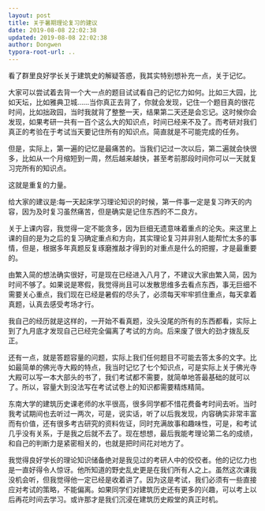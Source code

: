 ```yaml
---
layout: post
title: 关于暑期理论复习的建议
date: 2019-08-08 22:02:38
updated: 2019-08-08 22:02:38
author: Dongwen
typora-root-url: ..
---
```




看了群里良好学长关于建筑史的解疑答惑，我其实特别想补充一点，关于记忆。

大家可以尝试着去背一个大一点的题目试试看自己的记忆力如何。比如三大园，比如天坛，比如雅典卫城……当你真正去背了，你就会发现，记住一个题目真的很花时间，比如拙政园，当时我就背了整整一天，结果第二天还是会忘记。这时候你会发现，如果考研一共有一百个这么大的知识点，时间已经来不及了。而考研对我们真正的考验在于考试当天要记住所有的知识点。简直就是不可能完成的任务。

但是，实际上，第一遍的记忆是最痛苦的。当我们记过一次以后，第二遍就会快很多，比如从一个月缩短到一周，然后越来越快，甚至考前那段时间你可以一天就复习完所有的知识点。

这就是重复的力量。

给大家的建议是:每一天起床学习理论知识的时候，第一件事一定是复习昨天的内容，因为及时复习虽然痛苦，但是确实是记住东西的不二良方。

关于上课内容，我觉得一定不能贪多，因为巨细无遗意味着重点的沦失。来这里上课的目的是为之后的复习确定重点和方向，其实理论复习并非别人能帮忙太多的事情，但是，根据多年真题反复琢磨推敲才得到的对重点是什么的把握，才是最重要的。

由繁入简的想法确实很好，可是现在已经进入八月了，不建议大家由繁入简，因为时间不够了。如果说是寒假，我觉得尚且可以发散思维多去看点东西，事无巨细不需要关心重点，我们现在已经是暑假的尽头了，必须每天牢牢抓住重点，每天拿着真题，认真去感受考场才行。

我自己的经历就是这样的，一开始不看真题，没头没尾的所有的东西都看，实际上到了九月底才发现自己已经完全偏离了考试的方向。后来废了很大的劲才拨乱反正。

还有一点，就是答题容量的问题，实际上我们任何题目不可能去答太多的文字。比如最简单的佛光寺大殿的特点，我当时记忆了七个知识点，可是实际上关于佛光寺大殿可以写一本大部头的书了，我们考试都不需要，就简单地答最基础的就可以了。所以，容量大到没法写在考试试卷上的知识都需要精炼精简。

东南大学的建筑历史课老师的水平很高，很多同学都不惜花费备考时间去听。当时我考试期间也去听过一两次，可是，说实话，听了以后我发现，内容确实非常丰富而有价值，还有很多考古研究的资料佐证，同时充满故事和趣味性，可是，和考试几乎没有关系，于是我之后就不去了。现在想想，最后我能考理论第二名的成绩，和自己的判断力是紧密相关的，也就是把时间花对地方了。

我觉得良好学长的理论知识储备绝对是我见过的考研人中的佼佼者。他的记忆力也是一直好得令人惊讶。他所知道的野史乱史更是在我们所有人之上。虽然这次课我没机会听，但我觉得他一定已经是收着讲了。因为这是考试，我们必须有一些直接应对考试的策略，不能偏离。如果同学们对建筑历史还有更多的兴趣，可以考上以后再花时间去学习。或许那才是我们沉浸在建筑历史殿堂的真正时机。